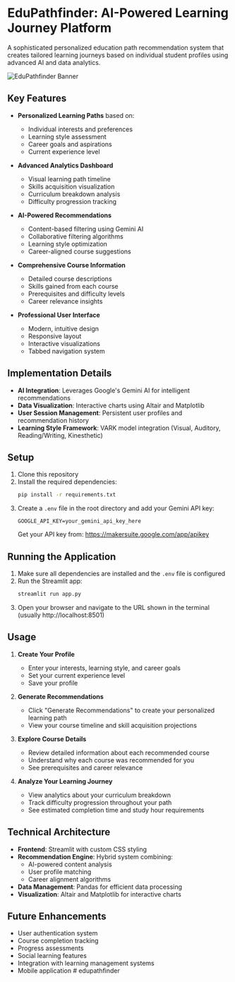 # EduPathfinder: AI-Powered Learning Journey Platform

A sophisticated personalized education path recommendation system that creates tailored learning journeys based on individual student profiles using advanced AI and data analytics.

![EduPathfinder Banner](https://img.freepik.com/free-vector/gradient-online-courses-landing-page_23-2149038529.jpg?w=1380&t=st=1716559400~exp=1716560000~hmac=b576c92c9f0f77d6b4b13f82d5f83d1115ff72d6fe5e3a458b7f7cb33cd10afe)

## Key Features

- **Personalized Learning Paths** based on:
  - Individual interests and preferences
  - Learning style assessment
  - Career goals and aspirations
  - Current experience level
  
- **Advanced Analytics Dashboard**
  - Visual learning path timeline
  - Skills acquisition visualization
  - Curriculum breakdown analysis
  - Difficulty progression tracking
  
- **AI-Powered Recommendations**
  - Content-based filtering using Gemini AI
  - Collaborative filtering algorithms
  - Learning style optimization
  - Career-aligned course suggestions
  
- **Comprehensive Course Information**
  - Detailed course descriptions
  - Skills gained from each course
  - Prerequisites and difficulty levels
  - Career relevance insights
  
- **Professional User Interface**
  - Modern, intuitive design
  - Responsive layout
  - Interactive visualizations
  - Tabbed navigation system

## Implementation Details

- **AI Integration**: Leverages Google's Gemini AI for intelligent recommendations
- **Data Visualization**: Interactive charts using Altair and Matplotlib
- **User Session Management**: Persistent user profiles and recommendation history
- **Learning Style Framework**: VARK model integration (Visual, Auditory, Reading/Writing, Kinesthetic)

## Setup

1. Clone this repository
2. Install the required dependencies:
   ```bash
   pip install -r requirements.txt
   ```
3. Create a `.env` file in the root directory and add your Gemini API key:
   ```
   GOOGLE_API_KEY=your_gemini_api_key_here
   ```
   Get your API key from: https://makersuite.google.com/app/apikey

## Running the Application

1. Make sure all dependencies are installed and the `.env` file is configured
2. Run the Streamlit app:
   ```bash
   streamlit run app.py
   ```
3. Open your browser and navigate to the URL shown in the terminal (usually http://localhost:8501)

## Usage

1. **Create Your Profile**
   - Enter your interests, learning style, and career goals
   - Set your current experience level
   - Save your profile

2. **Generate Recommendations**
   - Click "Generate Recommendations" to create your personalized learning path
   - View your course timeline and skill acquisition projections

3. **Explore Course Details**
   - Review detailed information about each recommended course
   - Understand why each course was recommended for you
   - See prerequisites and career relevance

4. **Analyze Your Learning Journey**
   - View analytics about your curriculum breakdown
   - Track difficulty progression throughout your path
   - See estimated completion time and study hour requirements

## Technical Architecture

- **Frontend**: Streamlit with custom CSS styling
- **Recommendation Engine**: Hybrid system combining:
  - AI-powered content analysis
  - User profile matching
  - Career alignment algorithms
- **Data Management**: Pandas for efficient data processing
- **Visualization**: Altair and Matplotlib for interactive charts

## Future Enhancements

- User authentication system
- Course completion tracking
- Progress assessments
- Social learning features
- Integration with learning management systems
- Mobile application #   e d u p a t h f i n d e r  
 